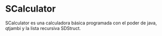 SCalculator
===========

SCalculator es una calculadora básica programada con el poder de java, qtjambi y la lista recursiva SDStruct.
